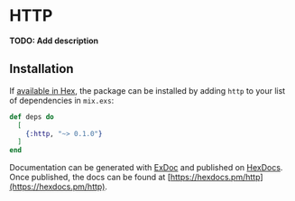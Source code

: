 # HTTP

**TODO: Add description**

## Installation

If [available in Hex](https://hex.pm/docs/publish), the package can be installed
by adding `http` to your list of dependencies in `mix.exs`:

```elixir
def deps do
  [
    {:http, "~> 0.1.0"}
  ]
end
```

Documentation can be generated with [ExDoc](https://github.com/elixir-lang/ex_doc)
and published on [HexDocs](https://hexdocs.pm). Once published, the docs can
be found at [https://hexdocs.pm/http](https://hexdocs.pm/http).

